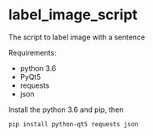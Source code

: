 # label_image_script
The script to label image with a sentence

Requirements:
 * python 3.6
 * PyQt5
 * requests
 * json

Install the python 3.6 and pip, then
``` bash
pip install python-qt5 requests json
```
